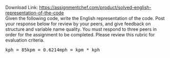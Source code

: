 Download Link: https://assignmentchef.com/product/solved-english-representation-of-the-code
<br>
Given the following code, write the English representation of the code. Post your response below for review by your peers, and give feedback on structure and variable name quality.  You must respond to three peers in order for the assignment to be completed. Please review this  rubric  for evaluation criteria.

<pre class="ql-syntax"><span class="hljs-attr">kph</span> = <span class="hljs-number">85</span><span class="hljs-attr">kpm</span> = <span class="hljs-number">0.6214</span><span class="hljs-attr">mph</span> = kpm * kph</pre>